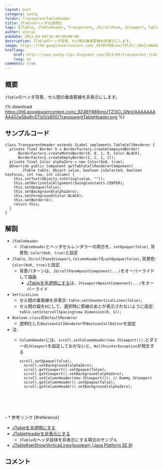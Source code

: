```yaml
---
layout: post
category: swing
folder: TransparentTableHeader
title: JTableのヘッダを透明化
tags: [JTable, JTableHeader, Transparent, JScrollPane, JViewport, TableCellRenderer, TableCellEditor]
author: aterai
pubdate: 2011-04-04T16:49:46+09:00
description: JTableのヘッダ背景、セル間の垂直罫線を非表示にします。
image: https://lh6.googleusercontent.com/_9Z4BYR88imo/TZl3Ci_GNnI/AAAAAAAAA40/wSbo6ySTlz0/s800/TransparentTableHeader.png
hreflang:
    href: http://java-swing-tips.blogspot.com/2011/04/transparent-jtableheader.html
    lang: en
comments: true
---
```

## 概要
`JTable`のヘッダ背景、セル間の垂直罫線を非表示にします。

{% download https://lh6.googleusercontent.com/_9Z4BYR88imo/TZl3Ci_GNnI/AAAAAAAAA40/wSbo6ySTlz0/s800/TransparentTableHeader.png %}

## サンプルコード
<pre class="prettyprint"><code>class TransparentHeader extends JLabel implements TableCellRenderer {
  private final Border b = BorderFactory.createCompoundBorder(
      BorderFactory.createMatteBorder(0, 0, 1, 0, Color.BLACK),
      BorderFactory.createEmptyBorder(2, 2, 1, 2));
  private final Color alphaZero = new Color(0x0, true);
  @Override public Component getTableCellRendererComponent(
        JTable table, Object value, boolean isSelected, boolean hasFocus, int row, int column) {
    this.setText(Objects.toString(value, ""));
    this.setHorizontalAlignment(SwingConstants.CENTER);
    this.setOpaque(false);
    this.setBackground(alphaZero);
    this.setForeground(Color.BLACK);
    this.setBorder(b);
    return this;
  }
}
</code></pre>

## 解説
- `JTableHeader`
    - `JTableHeader`とヘッダセルレンダラーの両方を、`setOpaque(false)`, 背景色: `Color(0x0, true)`と設定
- `JTable`, `JScrollPane`(`Viewport`, `ColumnHeader`)も`setOpaque(false)`, 背景色: `Color(0x0, true)`と設定
    - 背景パターンは、`JScrollPane#paintComponent(...)`をオーバーライドして描画
        - [JTableを半透明にする](http://ateraimemo.com/Swing/TransparentTable.html)は、`JViewport#paintComponent(...)`をオーバーライド
- `VerticalLine`
    - セル間の垂直線を非表示: `table.setShowVerticalLines(false);`
    - セル間の幅を`0`にして、選択時に罫線のあとが表示されないように設定: `table.setIntercellSpacing(new Dimension(0, 1));`
- `Boolean.class`の`DefaultRenderer`
    - 透明化した`BooleanCellRenderer`や`BooleanCellEditor`を設定
- 注:
    - `ColumnHeader`には、`scroll.setColumnHeader(new JViewport());`とダミーの`JViewport`を設定しておかないと、`NullPointerException`が発生する
        
        <pre class="prettyprint"><code>scroll.setOpaque(false);
        scroll.setBackground(alphaZero);
        scroll.getViewport().setOpaque(false);
        scroll.getViewport().setBackground(alphaZero);
        scroll.setColumnHeader(new JViewport()); // Dummy JViewport
        scroll.getColumnHeader().setOpaque(false);
        scroll.getColumnHeader().setBackground(alphaZero);
</code></pre>
    - * 参考リンク [#reference]
- [JTableを半透明にする](http://ateraimemo.com/Swing/TransparentTable.html)
- [JTableHeaderを非表示にする](http://ateraimemo.com/Swing/RemoveTableHeader.html)
    - `JTable`のヘッダ自体を非表示にする場合のサンプル
- [JTable#setShowVerticalLines(boolean) (Java Platform SE 8)](https://docs.oracle.com/javase/jp/8/docs/api/javax/swing/JTable.html#setShowVerticalLines-boolean-)

<!-- dummy comment line for breaking list -->

## コメント
